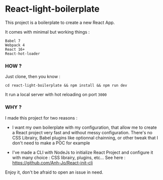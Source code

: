 # React-light-boilerplate 

This project is a boilerplate to create a new React App.

It comes with minimal but working things :

```
Babel 7
Webpack 4
React 16+
React-hot-loader
```

### HOW ?

Just clone, then you know : 
```
cd react-light-boilerplate && npm install && npm run dev
```

It run a local server with hot reloading on port `3000`




### WHY ? 
I made this project for two reasons :
- I want my own boilerplate with my configuration, that allow me to create a React project very fast and without messy configuration.
There's no CSS Librairy, Babel plugins like optionnal chainning, or other tweak that I don't need to make a POC for example

- I've made a CLI with NodeJs to initialize React Project and configure it with many choice : CSS librairy, plugins, etc... See here : https://github.com/Anh-Jo/React-init-cli


Enjoy it, don't be afraid to open an issue in need.